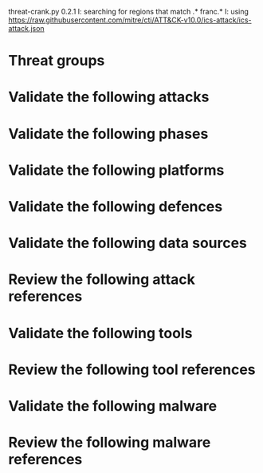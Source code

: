 threat-crank.py 0.2.1
I: searching for regions that match .* franc.*
I: using https://raw.githubusercontent.com/mitre/cti/ATT&CK-v10.0/ics-attack/ics-attack.json
# Threat groups


# Validate the following attacks


# Validate the following phases


# Validate the following platforms


# Validate the following defences


# Validate the following data sources


# Review the following attack references


# Validate the following tools


# Review the following tool references


# Validate the following malware


# Review the following malware references


